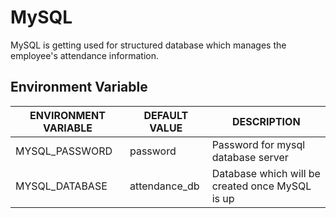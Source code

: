# MySQL

MySQL is getting used for structured database which manages the employee's attendance information.

## Environment Variable

|**ENVIRONMENT VARIABLE**|**DEFAULT VALUE**|**DESCRIPTION**|
|------------------------|-----------------|---------------|
| MYSQL_PASSWORD | password | Password for mysql database server |
| MYSQL_DATABASE | attendance_db | Database which will be created once MySQL is up |